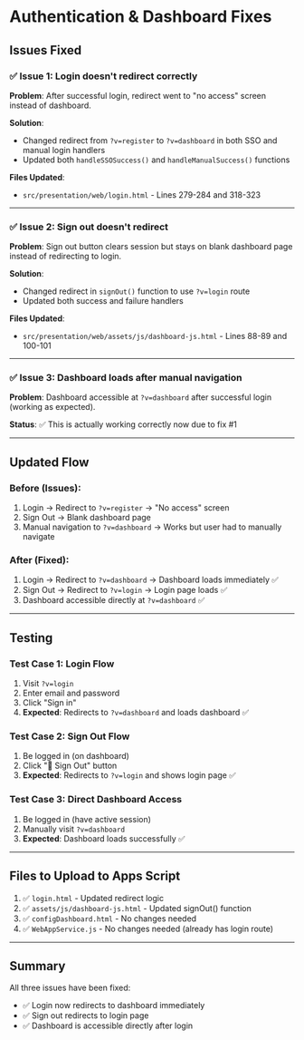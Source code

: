 # Authentication & Dashboard Fixes

## Issues Fixed

### ✅ Issue 1: Login doesn't redirect correctly
**Problem**: After successful login, redirect went to "no access" screen instead of dashboard.

**Solution**: 
- Changed redirect from `?v=register` to `?v=dashboard` in both SSO and manual login handlers
- Updated both `handleSSOSuccess()` and `handleManualSuccess()` functions

**Files Updated**:
- `src/presentation/web/login.html` - Lines 279-284 and 318-323

---

### ✅ Issue 2: Sign out doesn't redirect
**Problem**: Sign out button clears session but stays on blank dashboard page instead of redirecting to login.

**Solution**:
- Changed redirect in `signOut()` function to use `?v=login` route
- Updated both success and failure handlers

**Files Updated**:
- `src/presentation/web/assets/js/dashboard-js.html` - Lines 88-89 and 100-101

---

### ✅ Issue 3: Dashboard loads after manual navigation
**Problem**: Dashboard accessible at `?v=dashboard` after successful login (working as expected).

**Status**: ✅ This is actually working correctly now due to fix #1

---

## Updated Flow

### Before (Issues):
1. Login → Redirect to `?v=register` → "No access" screen
2. Sign Out → Blank dashboard page
3. Manual navigation to `?v=dashboard` → Works but user had to manually navigate

### After (Fixed):
1. Login → Redirect to `?v=dashboard` → Dashboard loads immediately ✅
2. Sign Out → Redirect to `?v=login` → Login page loads ✅
3. Dashboard accessible directly at `?v=dashboard` ✅

---

## Testing

### Test Case 1: Login Flow
1. Visit `?v=login`
2. Enter email and password
3. Click "Sign in"
4. **Expected**: Redirects to `?v=dashboard` and loads dashboard ✅

### Test Case 2: Sign Out Flow
1. Be logged in (on dashboard)
2. Click "🚪 Sign Out" button
3. **Expected**: Redirects to `?v=login` and shows login page ✅

### Test Case 3: Direct Dashboard Access
1. Be logged in (have active session)
2. Manually visit `?v=dashboard`
3. **Expected**: Dashboard loads successfully ✅

---

## Files to Upload to Apps Script

1. ✅ `login.html` - Updated redirect logic
2. ✅ `assets/js/dashboard-js.html` - Updated signOut() function
3. ✅ `configDashboard.html` - No changes needed
4. ✅ `WebAppService.js` - No changes needed (already has login route)

---

## Summary

All three issues have been fixed:
- ✅ Login now redirects to dashboard immediately
- ✅ Sign out redirects to login page
- ✅ Dashboard is accessible directly after login
